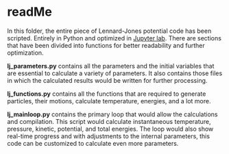 # readMe

In this folder, the entire piece of Lennard-Jones potential code has been scripted. Entirely in Python and optimized in [Jupyter lab](https://jupyter.org/install). There are sections that have been divided into functions for better readability and further optimization. 

**lj_parameters.py** contains all the parameters and the initial variables that are essential to calculate a variety of parameters. It also contains those files in which the calculated results would be written for further processing. 

**lj_functions.py** contains all the functions that are required to generate particles, their motions, calculate temperature, energies, and a lot more.

**lj_mainloop.py** contains the primary loop that would allow the calculations and compilation. This script would calculate instantaneous temperature, pressure, kinetic, potential, and total energies. The loop would also show real-time progress and with adjustments to the internal parameters, this code can be customized to calculate even more parameters.   
